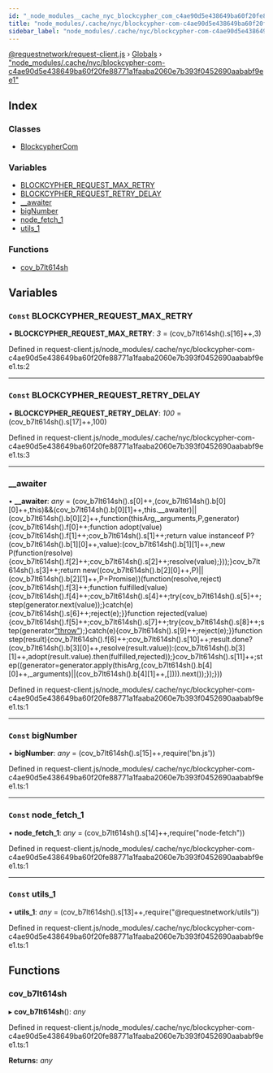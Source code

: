 ```yaml
---
id: "_node_modules__cache_nyc_blockcypher_com_c4ae90d5e438649ba60f20fe88771a1faaba2060e7b393f0452690aababf9ee1_"
title: "node_modules/.cache/nyc/blockcypher-com-c4ae90d5e438649ba60f20fe88771a1faaba2060e7b393f0452690aababf9ee1"
sidebar_label: "node_modules/.cache/nyc/blockcypher-com-c4ae90d5e438649ba60f20fe88771a1faaba2060e7b393f0452690aababf9ee1"
---
```


[@requestnetwork/request-client.js](../index.md) › [Globals](../globals.md) › ["node_modules/.cache/nyc/blockcypher-com-c4ae90d5e438649ba60f20fe88771a1faaba2060e7b393f0452690aababf9ee1"](_node_modules__cache_nyc_blockcypher_com_c4ae90d5e438649ba60f20fe88771a1faaba2060e7b393f0452690aababf9ee1_.md)

## Index

### Classes

* [BlockcypherCom](../classes/_node_modules__cache_nyc_blockcypher_com_c4ae90d5e438649ba60f20fe88771a1faaba2060e7b393f0452690aababf9ee1_.blockcyphercom.md)

### Variables

* [BLOCKCYPHER_REQUEST_MAX_RETRY](_node_modules__cache_nyc_blockcypher_com_c4ae90d5e438649ba60f20fe88771a1faaba2060e7b393f0452690aababf9ee1_.md#const-blockcypher_request_max_retry)
* [BLOCKCYPHER_REQUEST_RETRY_DELAY](_node_modules__cache_nyc_blockcypher_com_c4ae90d5e438649ba60f20fe88771a1faaba2060e7b393f0452690aababf9ee1_.md#const-blockcypher_request_retry_delay)
* [__awaiter](_node_modules__cache_nyc_blockcypher_com_c4ae90d5e438649ba60f20fe88771a1faaba2060e7b393f0452690aababf9ee1_.md#__awaiter)
* [bigNumber](_node_modules__cache_nyc_blockcypher_com_c4ae90d5e438649ba60f20fe88771a1faaba2060e7b393f0452690aababf9ee1_.md#const-bignumber)
* [node_fetch_1](_node_modules__cache_nyc_blockcypher_com_c4ae90d5e438649ba60f20fe88771a1faaba2060e7b393f0452690aababf9ee1_.md#const-node_fetch_1)
* [utils_1](_node_modules__cache_nyc_blockcypher_com_c4ae90d5e438649ba60f20fe88771a1faaba2060e7b393f0452690aababf9ee1_.md#const-utils_1)

### Functions

* [cov_b7lt614sh](_node_modules__cache_nyc_blockcypher_com_c4ae90d5e438649ba60f20fe88771a1faaba2060e7b393f0452690aababf9ee1_.md#cov_b7lt614sh)

## Variables

### `Const` BLOCKCYPHER_REQUEST_MAX_RETRY

• **BLOCKCYPHER_REQUEST_MAX_RETRY**: *3* = (cov_b7lt614sh().s[16]++,3)

Defined in request-client.js/node_modules/.cache/nyc/blockcypher-com-c4ae90d5e438649ba60f20fe88771a1faaba2060e7b393f0452690aababf9ee1.ts:2

___

### `Const` BLOCKCYPHER_REQUEST_RETRY_DELAY

• **BLOCKCYPHER_REQUEST_RETRY_DELAY**: *100* = (cov_b7lt614sh().s[17]++,100)

Defined in request-client.js/node_modules/.cache/nyc/blockcypher-com-c4ae90d5e438649ba60f20fe88771a1faaba2060e7b393f0452690aababf9ee1.ts:3

___

###  __awaiter

• **__awaiter**: *any* = (cov_b7lt614sh().s[0]++,(cov_b7lt614sh().b[0][0]++,this)&&(cov_b7lt614sh().b[0][1]++,this.__awaiter)||(cov_b7lt614sh().b[0][2]++,function(thisArg,_arguments,P,generator){cov_b7lt614sh().f[0]++;function adopt(value){cov_b7lt614sh().f[1]++;cov_b7lt614sh().s[1]++;return value instanceof P?(cov_b7lt614sh().b[1][0]++,value):(cov_b7lt614sh().b[1][1]++,new P(function(resolve){cov_b7lt614sh().f[2]++;cov_b7lt614sh().s[2]++;resolve(value);}));}cov_b7lt614sh().s[3]++;return new((cov_b7lt614sh().b[2][0]++,P)||(cov_b7lt614sh().b[2][1]++,P=Promise))(function(resolve,reject){cov_b7lt614sh().f[3]++;function fulfilled(value){cov_b7lt614sh().f[4]++;cov_b7lt614sh().s[4]++;try{cov_b7lt614sh().s[5]++;step(generator.next(value));}catch(e){cov_b7lt614sh().s[6]++;reject(e);}}function rejected(value){cov_b7lt614sh().f[5]++;cov_b7lt614sh().s[7]++;try{cov_b7lt614sh().s[8]++;step(generator["throw"](value));}catch(e){cov_b7lt614sh().s[9]++;reject(e);}}function step(result){cov_b7lt614sh().f[6]++;cov_b7lt614sh().s[10]++;result.done?(cov_b7lt614sh().b[3][0]++,resolve(result.value)):(cov_b7lt614sh().b[3][1]++,adopt(result.value).then(fulfilled,rejected));}cov_b7lt614sh().s[11]++;step((generator=generator.apply(thisArg,(cov_b7lt614sh().b[4][0]++,_arguments)||(cov_b7lt614sh().b[4][1]++,[]))).next());});}))

Defined in request-client.js/node_modules/.cache/nyc/blockcypher-com-c4ae90d5e438649ba60f20fe88771a1faaba2060e7b393f0452690aababf9ee1.ts:1

___

### `Const` bigNumber

• **bigNumber**: *any* = (cov_b7lt614sh().s[15]++,require('bn.js'))

Defined in request-client.js/node_modules/.cache/nyc/blockcypher-com-c4ae90d5e438649ba60f20fe88771a1faaba2060e7b393f0452690aababf9ee1.ts:1

___

### `Const` node_fetch_1

• **node_fetch_1**: *any* = (cov_b7lt614sh().s[14]++,require("node-fetch"))

Defined in request-client.js/node_modules/.cache/nyc/blockcypher-com-c4ae90d5e438649ba60f20fe88771a1faaba2060e7b393f0452690aababf9ee1.ts:1

___

### `Const` utils_1

• **utils_1**: *any* = (cov_b7lt614sh().s[13]++,require("@requestnetwork/utils"))

Defined in request-client.js/node_modules/.cache/nyc/blockcypher-com-c4ae90d5e438649ba60f20fe88771a1faaba2060e7b393f0452690aababf9ee1.ts:1

## Functions

###  cov_b7lt614sh

▸ **cov_b7lt614sh**(): *any*

Defined in request-client.js/node_modules/.cache/nyc/blockcypher-com-c4ae90d5e438649ba60f20fe88771a1faaba2060e7b393f0452690aababf9ee1.ts:1

**Returns:** *any*
